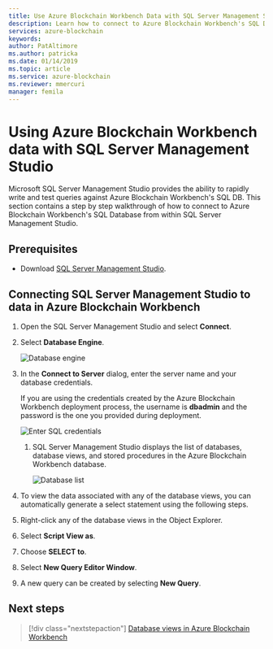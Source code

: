 ```yaml
---
title: Use Azure Blockchain Workbench Data with SQL Server Management Studio
description: Learn how to connect to Azure Blockchain Workbench's SQL Database from within SQL Server Management Studio.
services: azure-blockchain
keywords:
author: PatAltimore
ms.author: patricka
ms.date: 01/14/2019
ms.topic: article
ms.service: azure-blockchain
ms.reviewer: mmercuri
manager: femila
---
```

# Using Azure Blockchain Workbench data with SQL Server Management Studio

Microsoft SQL Server Management Studio provides the ability to rapidly
write and test queries against Azure Blockchain Workbench's SQL DB. This section contains a step by step walkthrough of how to connect to Azure Blockchain Workbench's SQL Database from within SQL Server Management Studio.

## Prerequisites

* Download [SQL Server Management Studio](https://docs.microsoft.com/sql/ssms/download-sql-server-management-studio-ssms?view=sql-server-2017).

## Connecting SQL Server Management Studio to data in Azure Blockchain Workbench

1. Open the SQL Server Management Studio and select **Connect**.
2. Select **Database Engine**.

    ![Database engine](./media/data-sql-management-studio/database-engine.png)

3. In the **Connect to Server** dialog, enter the server name and your
   database credentials.

    If you are using the credentials created by the Azure Blockchain Workbench deployment process, the username is **dbadmin** and the password is the one you provided during deployment.

    ![Enter SQL credentials](./media/data-sql-management-studio/sql-creds.png)

   1. SQL Server Management Studio displays the list of databases, database views, and stored procedures in the Azure Blockchain Workbench database.

      ![Database list](./media/data-sql-management-studio/db-list.png)

5. To view the data associated with any of the database views, you can automatically generate a select statement using the following steps.
6. Right-click any of the database views in the Object Explorer.
7. Select **Script View as**.
8. Choose **SELECT to**.
9. Select **New Query Editor Window**.
10. A new query can be created by selecting **New Query**.

## Next steps

> [!div class="nextstepaction"]
> [Database views in Azure Blockchain Workbench](database-views.md)
